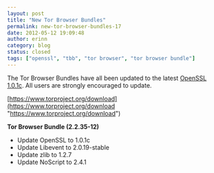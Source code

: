 ```yaml
---
layout: post
title: "New Tor Browser Bundles"
permalink: new-tor-browser-bundles-17
date: 2012-05-12 19:09:48
author: erinn
category: blog
status: closed
tags: ["openssl", "tbb", "tor browser", "tor browser bundle"]
---
```


The Tor Browser Bundles have all been updated to the latest [OpenSSL 1.0.1c](http://openssl.org/news/secadv_20120510.txt). All users are strongly encouraged to update.

[https://www.torproject.org/download](https://www.torproject.org/download "https://www.torproject.org/download")

**Tor Browser Bundle (2.2.35-12)**

-   Update OpenSSL to 1.0.1c
-   Update Libevent to 2.0.19-stable
-   Update zlib to 1.2.7
-   Update NoScript to 2.4.1

